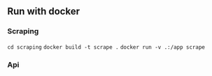 ## Run with docker
### Scraping
`cd scraping`
`docker build -t scrape .`
`docker run -v .:/app scrape`

### Api

